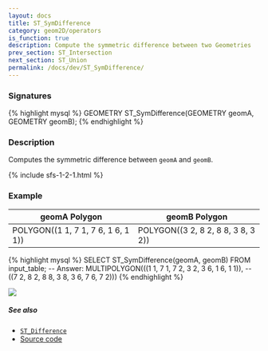 ```yaml
---
layout: docs
title: ST_SymDifference
category: geom2D/operators
is_function: true
description: Compute the symmetric difference between two Geometries
prev_section: ST_Intersection
next_section: ST_Union
permalink: /docs/dev/ST_SymDifference/
---
```


### Signatures

{% highlight mysql %}
GEOMETRY ST_SymDifference(GEOMETRY geomA, GEOMETRY geomB);
{% endhighlight %}

### Description

Computes the symmetric difference between `geomA` and `geomB`.

{% include sfs-1-2-1.html %}

### Example

| geomA Polygon                      | geomB Polygon                      |
|------------------------------------|------------------------------------|
| POLYGON((1 1, 7 1, 7 6, 1 6, 1 1)) | POLYGON((3 2, 8 2, 8 8, 3 8, 3 2)) |

{% highlight mysql %}
SELECT ST_SymDifference(geomA, geomB) FROM input_table;
-- Answer: MULTIPOLYGON(((1 1, 7 1, 7 2, 3 2, 3 6, 1 6, 1 1)), 
--                      ((7 2, 8 2, 8 8, 3 8, 3 6, 7 6, 7 2)))
{% endhighlight %}

<img class="displayed" src="../ST_SymDifference.png"/>

##### See also

* [`ST_Difference`](../ST_Difference)
* <a href="https://github.com/irstv/H2GIS/blob/master/h2spatial/src/main/java/org/h2gis/h2spatial/internal/function/spatial/operators/ST_SymDifference.java" target="_blank">Source code</a>
